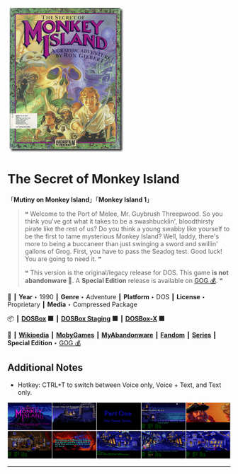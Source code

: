 ![](Thumbnail.png "application-thumbnail")

# The Secret of Monkey Island

「**Mutiny on Monkey Island**」「**Monkey Island 1**」

> ❝ Welcome to the Port of Melee, Mr. Guybrush Threepwood. So you think you've got what it takes to be a swashbucklin', bloodthirsty pirate like the rest of us? Do you think a young swabby like yourself to be the first to tame mysterious Monkey Island? Well, laddy, there's more to being a buccaneer than just swinging a sword and swillin' gallons of Grog. First, you have to pass the Seadog test. Good luck! You are going to need it. ❞
>
> ❝ This version is the original/legacy release for DOS. This game **is not abandonware 🚫**. A **Special Edition** release is available on [GOG 💰](https://www.gog.com/en/game/the_secret_of_monkey_island_special_edition). ❞
>

📌 ┃ **Year** ‣ 1990 ┃ **Genre** ‣ Adventure ┃ **Platform** ‣ DOS ┃ **License** ‣ Proprietary ┃ **Media** ‣ Compressed Package 

📦 ┃ **[DOSBox](https://www.dosbox.com/) 🟩** ┃ **[DOSBox Staging](https://dosbox-staging.github.io/) 🟩** ┃ **[DOSBox-X](https://dosbox-x.com/) 🟩** 

📎 ┃ **[Wikipedia](https://en.wikipedia.org/wiki/The_Secret_of_Monkey_Island)** ┃ **[MobyGames](https://www.mobygames.com/game/141074/the-secret-of-monkey-island-enhanced-version/)** ┃ **[MyAbandonware](https://www.myabandonware.com/game/the-secret-of-monkey-island-1ni)** ┃ **[Fandom](https://monkeyisland.fandom.com/wiki/The_Secret_of_Monkey_Island)** ┃ **[Series](https://en.wikipedia.org/wiki/Monkey_Island)** ┃ **Special Edition** ‣ [GOG 💰](https://www.gog.com/en/game/the_secret_of_monkey_island_special_edition) 

## Additional Notes
- Hotkey: CTRL+T to switch between Voice only, Voice + Text, and Text only.

![](Montage.png "The Secret of Monkey Island")

---

